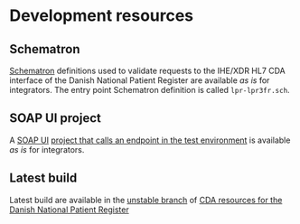 # Development resources

## Schematron
[Schematron](http://schematron.com) definitions used to validate requests to the IHE/XDR HL7 CDA interface of the Danish National Patient Register are available _as is_ for integrators.
The entry point Schematron definition is called `lpr-lpr3fr.sch`.

## SOAP UI project
A [SOAP UI](https://www.soapui.org/) [project that calls an endpoint in the test environment](https://github.com/scandihealth/lpr3-cda/tree/master/soap-ui) is available _as is_ for integrators.

## Latest build
Latest build are available in the [unstable branch](https://github.com/scandihealth/lpr3-cda/tree/unstable) of [CDA resources for the Danish National Patient Register](https://github.com/scandihealth/lpr3-cda)

